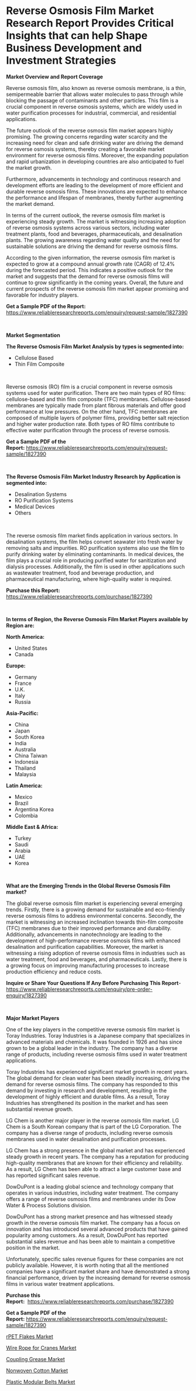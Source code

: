 <p><h1>Reverse Osmosis Film Market Research Report Provides Critical Insights that can help Shape Business Development and Investment Strategies</h1></p><p><strong>Market Overview and Report Coverage</strong></p>
<p><p>Reverse osmosis film, also known as reverse osmosis membrane, is a thin, semipermeable barrier that allows water molecules to pass through while blocking the passage of contaminants and other particles. This film is a crucial component in reverse osmosis systems, which are widely used in water purification processes for industrial, commercial, and residential applications.</p><p>The future outlook of the reverse osmosis film market appears highly promising. The growing concerns regarding water scarcity and the increasing need for clean and safe drinking water are driving the demand for reverse osmosis systems, thereby creating a favorable market environment for reverse osmosis films. Moreover, the expanding population and rapid urbanization in developing countries are also anticipated to fuel the market growth.</p><p>Furthermore, advancements in technology and continuous research and development efforts are leading to the development of more efficient and durable reverse osmosis films. These innovations are expected to enhance the performance and lifespan of membranes, thereby further augmenting the market demand.</p><p>In terms of the current outlook, the reverse osmosis film market is experiencing steady growth. The market is witnessing increasing adoption of reverse osmosis systems across various sectors, including water treatment plants, food and beverages, pharmaceuticals, and desalination plants. The growing awareness regarding water quality and the need for sustainable solutions are driving the demand for reverse osmosis films.</p><p>According to the given information, the reverse osmosis film market is expected to grow at a compound annual growth rate (CAGR) of 12.4% during the forecasted period. This indicates a positive outlook for the market and suggests that the demand for reverse osmosis films will continue to grow significantly in the coming years. Overall, the future and current prospects of the reverse osmosis film market appear promising and favorable for industry players.</p></p>
<p><strong>Get a Sample PDF of the Report:</strong> <a href="https://www.reliableresearchreports.com/enquiry/request-sample/1827390">https://www.reliableresearchreports.com/enquiry/request-sample/1827390</a></p>
<p>&nbsp;</p>
<p><strong>Market Segmentation</strong></p>
<p><strong>The Reverse Osmosis Film Market Analysis by types is segmented into:</strong></p>
<p><ul><li>Cellulose Based</li><li>Thin Film Composite</li></ul></p>
<p>&nbsp;</p>
<p><p>Reverse osmosis (RO) film is a crucial component in reverse osmosis systems used for water purification. There are two main types of RO films: cellulose-based and thin film composite (TFC) membranes. Cellulose-based membranes are typically made from plant fibrous materials and offer good performance at low pressures. On the other hand, TFC membranes are composed of multiple layers of polymer films, providing better salt rejection and higher water production rate. Both types of RO films contribute to effective water purification through the process of reverse osmosis.</p></p>
<p><strong>Get a Sample PDF of the Report:</strong>&nbsp;<a href="https://www.reliableresearchreports.com/enquiry/request-sample/1827390">https://www.reliableresearchreports.com/enquiry/request-sample/1827390</a></p>
<p>&nbsp;</p>
<p><strong>The Reverse Osmosis Film Market Industry Research by Application is segmented into:</strong></p>
<p><ul><li>Desalination Systems</li><li>RO Purification Systems</li><li>Medical Devices</li><li>Others</li></ul></p>
<p>&nbsp;</p>
<p><p>The reverse osmosis film market finds application in various sectors. In desalination systems, the film helps convert seawater into fresh water by removing salts and impurities. RO purification systems also use the film to purify drinking water by eliminating contaminants. In medical devices, the film plays a crucial role in producing purified water for sanitization and dialysis processes. Additionally, the film is used in other applications such as wastewater treatment, food and beverage production, and pharmaceutical manufacturing, where high-quality water is required.</p></p>
<p><strong>Purchase this Report:</strong>&nbsp; <a href="https://www.reliableresearchreports.com/purchase/1827390">https://www.reliableresearchreports.com/purchase/1827390</a></p>
<p>&nbsp;</p>
<p><strong>In terms of Region, the Reverse Osmosis Film Market Players available by Region are:</strong></p>
<p>
    <p> <strong> North America: </strong>
        <ul>
            <li>United States</li>
            <li>Canada</li>
        </ul>
        </p> 
    <p> <strong> Europe: </strong>
        <ul>
            <li>Germany</li>
            <li>France</li>
            <li>U.K.</li>
            <li>Italy</li>
            <li>Russia</li>
        </ul>
        </p> 
    <p> <strong> Asia-Pacific: </strong>
        <ul>
            <li>China</li>
            <li>Japan</li>
            <li>South Korea</li>
            <li>India</li>
            <li>Australia</li>
            <li>China Taiwan</li>
            <li>Indonesia</li>
            <li>Thailand</li>
            <li>Malaysia</li>
        </ul>
        </p> 
    <p> <strong> Latin America: </strong>
        <ul>
            <li>Mexico</li>
            <li>Brazil</li>
            <li>Argentina Korea</li>
            <li>Colombia</li>
        </ul>
        </p> 
    <p> <strong> Middle East & Africa: </strong>
        <ul>
            <li>Turkey</li>
            <li>Saudi</li>
            <li>Arabia</li>
            <li>UAE</li>
            <li>Korea</li>
        </ul>
    </p>
    </p>
<p>&nbsp;</p>
<p><strong>What are the Emerging Trends in the Global Reverse Osmosis Film market?</strong></p>
<p><p>The global reverse osmosis film market is experiencing several emerging trends. Firstly, there is a growing demand for sustainable and eco-friendly reverse osmosis films to address environmental concerns. Secondly, the market is witnessing an increased inclination towards thin-film composite (TFC) membranes due to their improved performance and durability. Additionally, advancements in nanotechnology are leading to the development of high-performance reverse osmosis films with enhanced desalination and purification capabilities. Moreover, the market is witnessing a rising adoption of reverse osmosis films in industries such as water treatment, food and beverages, and pharmaceuticals. Lastly, there is a growing focus on improving manufacturing processes to increase production efficiency and reduce costs.</p></p>
<p><strong>Inquire or Share Your Questions If Any Before Purchasing This Report</strong>- <a href="https://www.reliableresearchreports.com/enquiry/pre-order-enquiry/1827390">https://www.reliableresearchreports.com/enquiry/pre-order-enquiry/1827390</a></p>
<p>&nbsp;</p>
<p><strong>Major Market Players</strong></p>
<p><p>One of the key players in the competitive reverse osmosis film market is Toray Industries. Toray Industries is a Japanese company that specializes in advanced materials and chemicals. It was founded in 1926 and has since grown to be a global leader in the industry. The company has a diverse range of products, including reverse osmosis films used in water treatment applications.</p><p>Toray Industries has experienced significant market growth in recent years. The global demand for clean water has been steadily increasing, driving the demand for reverse osmosis films. The company has responded to this demand by investing in research and development, resulting in the development of highly efficient and durable films. As a result, Toray Industries has strengthened its position in the market and has seen substantial revenue growth.</p><p>LG Chem is another major player in the reverse osmosis film market. LG Chem is a South Korean company that is part of the LG Corporation. The company has a diverse range of products, including reverse osmosis membranes used in water desalination and purification processes.</p><p>LG Chem has a strong presence in the global market and has experienced steady growth in recent years. The company has a reputation for producing high-quality membranes that are known for their efficiency and reliability. As a result, LG Chem has been able to attract a large customer base and has reported significant sales revenue.</p><p>DowDuPont is a leading global science and technology company that operates in various industries, including water treatment. The company offers a range of reverse osmosis films and membranes under its Dow Water & Process Solutions division.</p><p>DowDuPont has a strong market presence and has witnessed steady growth in the reverse osmosis film market. The company has a focus on innovation and has introduced several advanced products that have gained popularity among customers. As a result, DowDuPont has reported substantial sales revenue and has been able to maintain a competitive position in the market.</p><p>Unfortunately, specific sales revenue figures for these companies are not publicly available. However, it is worth noting that all the mentioned companies have a significant market share and have demonstrated a strong financial performance, driven by the increasing demand for reverse osmosis films in various water treatment applications.</p></p>
<p><strong>Purchase this Report:</strong>&nbsp;&nbsp;<a href="https://www.reliableresearchreports.com/purchase/1827390">https://www.reliableresearchreports.com/purchase/1827390</a></p>
<p></p>
<p><strong>Get a Sample PDF of the Report:</strong>&nbsp;<a href="https://www.reliableresearchreports.com/enquiry/request-sample/1827390">https://www.reliableresearchreports.com/enquiry/request-sample/1827390</a></p>
<p><p><a href="https://github.com/grishafomin4852/Market-Research-Report-List-1/blob/main/rpet-flakes-market.md">rPET Flakes Market</a></p><p><a href="https://github.com/jonneygiverf/Market-Research-Report-List-1/blob/main/wire-rope-for-cranes-market.md">Wire Rope for Cranes Market</a></p><p><a href="https://github.com/ruslanpoljakovrd177/Market-Research-Report-List-1/blob/main/coupling-grease-market.md">Coupling Grease Market</a></p><p><a href="https://github.com/abbypearson7765/Market-Research-Report-List-1/blob/main/nonwoven-cotton-market.md">Nonwoven Cotton Market</a></p><p><a href="https://github.com/dziulagalemab/Market-Research-Report-List-1/blob/main/plastic-modular-belts-market.md">Plastic Modular Belts Market</a></p></p>